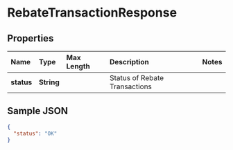 # RebateTransactionResponse

## Properties <a name="properties"></a>

| Name | Type | Max Length | Description | Notes |
| :--- | :--- | :--------- | :---------- | :---- |
| **status** | **String** | | Status of Rebate Transactions | |

## Sample JSON

```json
{
  "status": "OK"
}
```
